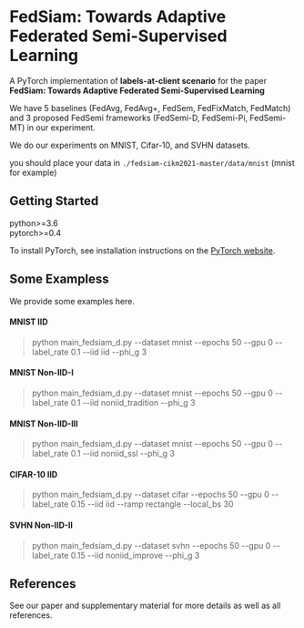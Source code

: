 # FedSiam: Towards Adaptive Federated Semi-Supervised Learning

A PyTorch implementation of  **labels-at-client scenario**  for the paper  **FedSiam: Towards Adaptive Federated Semi-Supervised Learning**

We have 5 baselines (FedAvg, FedAvg+, FedSem, FedFixMatch, FedMatch) and 3 proposed FedSemi frameworks (FedSemi-D, FedSemi-Pi, FedSemi-MT) in our experiment. 

We do our experiments on MNIST, Cifar-10, and SVHN datasets.

you should place your data in `./fedsiam-cikm2021-master/data/mnist` (mnist for example)

## Getting Started

python>=3.6  
pytorch>=0.4

To install PyTorch, see installation instructions on the [PyTorch website](https://pytorch.org/get-started/locally).





## Some Exampless

We provide some examples here.



#### MNIST IID

> python main_fedsiam_d.py --dataset mnist --epochs 50 --gpu 0 --label_rate 0.1 --iid iid --phi_g 3



#### MNIST Non-IID-I

> python main_fedsiam_d.py --dataset mnist --epochs 50 --gpu 0 --label_rate 0.1 --iid noniid_tradition --phi_g 3



#### MNIST Non-IID-III

> python main_fedsiam_d.py --dataset mnist --epochs 50 --gpu 0 --label_rate 0.1 --iid noniid_ssl --phi_g 3



#### CIFAR-10 IID

> python main_fedsiam_d.py --dataset cifar --epochs 50 --gpu 0 --label_rate 0.15 --iid iid --ramp rectangle --local_bs 30



#### SVHN Non-IID-II

> python main_fedsiam_d.py --dataset svhn --epochs 50 --gpu 0 --label_rate 0.15 --iid noniid_improve --phi_g 3






## References
See our  paper and supplementary material for more details as well as all references.
